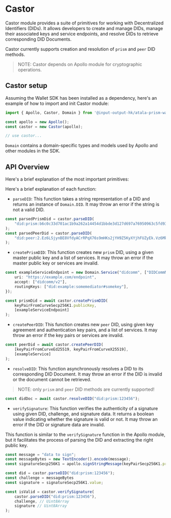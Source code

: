 # Castor

Castor module provides a suite of primitives for working with Decentralized 
Identifiers (DIDs). It allows developers to create and manage DIDs, manage their 
associated keys and service endpoints, and resolve DIDs to retrieve corresponding 
DID Documents.

Castor currently supports creation and resolution of `prism` and `peer` DID methods.

> NOTE: Castor depends on Apollo module for cryptographic operations.

## Castor setup

Assuming the Wallet SDK has been installed as a dependency, here's an example of
how to import and init Castor module:

```ts
import { Apollo, Castor, Domain } from '@input-output-hk/atala-prism-wallet-sdk';

const apollo = new Apollo();
const castor = new Castor(apollo);

// use castor...
```

`Domain` contains a domain-specific types and models used by Apollo and other 
modules in the SDK.

## API Overview
Here's a brief explanation of the most important primitives:

Here's a brief explanation of each function:

- `parseDID`: This function takes a string representation of a DID and returns 
an instance of `Domain.DID`. It may throw an error if the string is not a valid
DID.

```ts
const parsedPrismDid = castor.parseDID(
    "did:prism:b6c0c33d701ac1b9a262a14454d1bbde3d127d697a76950963c5fd930605:Cj8KPRI7CgdtYXN0ZXIwEAFKLgoJc2VmsxEiECSTjyV7sUfCr_ArpN9rvCwR9fRMAhcsr_S7ZRiJk4p5k"
);
const parsedPeerDid = castor.parseDID(
    "did:peer:2.Ez6LSjynBE8VfdyACrRPqX76s9mHKs2jYH9Z5KyXYjhFUZyEk.Vz6Mkm7jkKvcwBgDHP528ARtTYmBrqWmERFURP6p3casdekV2.SW10"
);
```

- `createPrismDID`: This function creates new `prism` DID, using a given master 
public key and a list of services. It may throw an error if the master public 
key or services are invalid.

```ts
const exampleServiceEndpoint = new Domain.Service("didcomm", ["DIDCommMessaging"], {
    uri: "https://example.com/endpoint",
    accept: ["didcomm/v2"],
    routingKeys: ["did:example:somemediator#somekey"],
});
```

```ts
const prismDid = await castor.createPrismDID(
    keyPairFromCurveSecp256K1.publicKey,
    [exampleServiceEndpoint]
);
```

- `createPeerDID`: This function creates new `peer` DID, using given key 
agreement and authentication key pairs, and a list of services. It may throw an 
error if the key pairs or services are invalid.

```ts
const peerDid = await castor.createPeerDID(
    [keyPairFromCurveEd25519, keyPairFromCurveX25519],
    [exampleService]
);
```

- `resolveDID`: This function asynchronously resolves a DID to its corresponding
DID Document. It may throw an error if the DID is invalid or the document cannot
be retrieved.

> NOTE: only `prism` and `peer` DID methods are currently supported!

```ts
const didDoc = await castor.resolveDID("did:prism:123456");
```

- `verifySignature`: This function verifies the authenticity of a signature 
using given DID, challenge, and signature data. It returns a boolean value 
indicating whether the signature is valid or not. It may throw an error if the 
DID or signature data are invalid.

This function is similar to the `verifySignature` function in the Apollo module,
but it facilitates the process of parsing the DID and extracting the right 
public key.

```ts
const message = "data to sign";
const messageBytes = new TextEncoder().encode(message);
const signatureSecp256K1 = apollo.signStringMessage(keyPairSecp256K1.privateKey, message);

const did = castor.parseDID("did:prism:123456");
const challenge = messageBytes
const signature = signatureSecp256K1.value;

const isValid = castor.verifySignature(
    castor.parseDID("did:prism:123456"),
    challenge, // Uint8Array
    signature // Uint8Array
);
```
